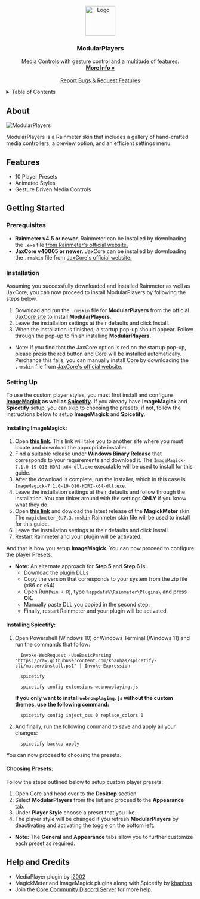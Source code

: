 
<br />
<div align="center">
  <a href="https://github.com/Jax-Core/ModularPlayers">
    <img src="https://i.imgur.com/EjekXps.png" alt="Logo" width="80" height="80">
  </a>

<h3 align="center">ModularPlayers</h3>

  <p align="center">
    Media Controls with gesture control and a multitude of features.
    <br />
    <a href="https://www.deviantart.com/jaxoriginals/art/ModularPlayers-Adaptive-music-widget-886577256"><strong>More Info »</strong></a>
    <br />
    <br />
    <a href="https://discord.gg/JmgehPSDD6">Report Bugs & Request Features </a>
  </p>
</div>


<!-- TABLE OF CONTENTS -->
<details>
  <summary>Table of Contents</summary>
  <ol>
    <li>
      <a href="#about">About</a>
    </li>
    <li>
      <a href="#Features">Features</a>
    </li>
    <li>
      <a href="#getting-started">Getting Started</a>
      <ul>
        <li><a href="#prerequisites">Prerequisites</a></li>
        <li><a href="#installation">Installation</a></li>
        <li><a href="#setting-up">Styles Setup</a>
          <ul>
           <li><a href="#installing-imagemagick">Installing ImageMagick</a></li>
        <li><a href="#installing-spicetify">Installing Spicetify</a></li>
        <li><a href="#choosing-presets">Choosing Presets</a></li>
          </ul>
        </li>
      </ul>
    </li>
    <li> <a href="#help-and-credits">Help & Credits</a></li>

  </ol>
</details>


## About

![ModularPlayers](https://images-wixmp-ed30a86b8c4ca887773594c2.wixmp.com/i/97bfd084-7ef0-496f-a835-3c41f482d38c/denufe0-a4a5dad3-3428-44da-a4e9-2acfc51592a7.png/v1/fill/w_1192,h_670,q_70,strp/modularplayers___adaptive_music_widget_by_jaxoriginals_denufe0-pre.jpg)

ModularPlayers is a Rainmeter skin that includes a gallery of hand-crafted media controllers, a preview option, and an efficient settings menu.


## Features

* 10 Player Presets
* Animated Styles
* Gesture Driven Media Controls

## Getting Started

### Prerequisites

- **Rainmeter v4.5 or newer.** Rainmeter can be installed by downloading the `.exe` file [from Rainmeter's official website.](https://www.rainmeter.net/)
- **JaxCore v40005 or newer.** JaxCore can be installed by downloading the `.rmskin` file from [JaxCore's official website.](https://jax-core.github.io/)

### Installation

Assuming you successfully downloaded and installed Rainmeter as well as JaxCore, you can now proceed to install ModularPlayers by following the steps below.

1. Download and run the `.rmskin` file for **ModularPlayers** from the official [JaxCore site](https://jax-core.github.io/) to install **ModularPlayers**.
2. Leave the installation settings at their defaults and click Install.
3. When the installation is finished, a startup pop-up should appear. Follow through the pop-up to finish installing **ModularPlayers**.

* Note:  If you find that the JaxCore option is red on the startup pop-up, please press the red button and Core will be installed automatically. Perchance this fails, you can manually install Core by downloading the `.rmskin` file from [JaxCore's official website.](https://jax-core.github.io/)

### Setting Up

To use the custom player styles, you must first install and configure **[ImageMagick](https://github.com/khanhas/MagickMeter) as well as [Spicetify](https://spicetify.app/).** If you already have **ImageMagick** and **Spicetify** setup, you can skip to choosing the presets; if not, follow the instructions below to setup **ImageMagick** and **Spicetify**.


#### Installing ImageMagick:

1. Open **[this link](https://www.imagemagick.org/script/download.php#windows)**. This link will take you to another site where you must locate and download the appropriate installer.
2. Find a suitable release under **Windows Binary Release** that corresponds to your requirements and download it. The `ImageMagick-7.1.0-19-Q16-HDRI-x64-dll.exe` executable will be used to install for this guide.
3. After the download is complete, run the installer, which in this case is `ImageMagick-7.1.0-19-Q16-HDRI-x64-dll.exe`.
4. Leave the installation settings at their defaults and follow through the installation. You can tinker around with the settings **ONLY** if you know what they do.
5. Open **[this link](https://github.com/khanhas/MagickMeter/releases)** and dowload the latest release of the **MagickMeter** skin. The `magickmeter_0.7.3.rmskin` Rainmeter skin file will be used to install for this guide. 
6. Leave the installation settings at their defaults and click Install.
7. Restart Rainmeter and your plugin will be activated.

And that is how you setup **ImageMagick**. You can now proceed to configure the player Presets.

* **Note:** An alternate approach for **Step 5** and **Step 6** is:
  - Download the [plugin DLLs](https://github.com/khanhas/MagickMeter/releases)
  - Copy the version that corresponds to your system from the zip file (x86 or x64)
  - Open Run(`Win + R`), type `%appdata%\Rainmeter\Plugins\` and press **OK**.
  - Manually paste DLL you copied in the second step.
  - Finally, restart Rainmeter and your plugin will be activated.

#### Installing Spicetify:

1. Open Powershell (Windows 10) or Windows Terminal (Windows 11) and run the commands that follow:
    ```
      Invoke-WebRequest -UseBasicParsing "https://raw.githubusercontent.com/khanhas/spicetify-cli/master/install.ps1" | Invoke-Expression

      spicetify

      spicetify config extensions webnowplaying.js
    ```
   **If you only want to install `webnowplaying.js` without the custom themes, use the following command:**
      ```
        spicetify config inject_css 0 replace_colors 0
      ```
2. And finally, run the following command to save and apply all your changes:
    ```
      spicetify backup apply
    ```

You can now proceed to choosing the presets.

#### Choosing Presets:
Follow the steps outlined below to setup custom player presets:

1. Open Core and head over to the **Desktop** section.
2. Select **ModularPlayers** from the list and proceed to the **Appearance** tab.
3. Under **Player Style** choose a preset that you like.
4. The player style will be changed if you refresh **ModularPlayers** by deactivating and activating the toggle on the bottom left.

* **Note:** The **General** and **Appearance** tabs allow you to further customize each preset as required.

## Help and Credits
- MediaPlayer plugin by [i2002](https://github.com/i2002)
- MagickMeter and ImageMagick plugins along with Spicetify by [khanhas](https://github.com/khanhas)
- Join the [Core Community Discord Server](https://discord.gg/JmgehPSDD6) for more help.
